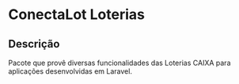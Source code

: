 # ConectaLot Loterias

## Descrição

Pacote que provê diversas funcionalidades das Loterias CAIXA para aplicações desenvolvidas em Laravel.
